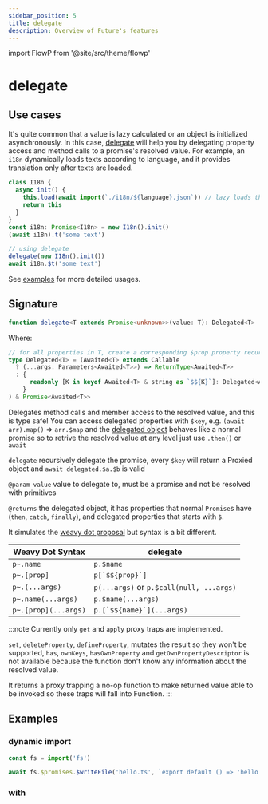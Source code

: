 ```yaml
---
sidebar_position: 5
title: delegate
description: Overview of Future's features
---
```


import FlowP from '@site/src/theme/flowp'

# delegate

## Use cases

It's quite common that a value is lazy calculated or an object is initialized asynchronously. In this case, [delegate](#delegate) will help you by delegating property access and method calls to a promise's resolved value.
For example, an `i18n` dynamically loads texts according to language, and it provides translation only after texts are loaded.

```typescript
class I18n {
  async init() {
    this.load(await import(`./i18n/${language}.json`)) // lazy loads the all texts
    return this
  }
}
const i18n: Promise<I18n> = new I18n().init()
(await i18n).t('some text')

// using delegate
delegate(new I18n().init())
await i18n.$t('some text')
```
See [examples](#examples) for more detailed usages.

## Signature

```typescript
function delegate<T extends Promise<unknown>>(value: T): Delegated<T>
```
Where:
```typescript
// for all properties in T, create a corresponding $prop property recursively
type Delegated<T> = (Awaited<T> extends Callable
  ? (...args: Parameters<Awaited<T>>) => ReturnType<Awaited<T>>
  : {
      readonly [K in keyof Awaited<T> & string as `$${K}`]: Delegated<Awaited<T>[K]>
    }
) & Promise<Awaited<T>>
```

Delegates method calls and member access to the resolved value, and this is type safe! You can access delegated properties with `$key`, e.g. `(await arr).map()` => `arr.$map` and the [delegated object](#) behaves like a normal promise so to retrive the resolved value at any level just use `.then()` or `await`

`delegate` recursively delegate the promise, every `$key` will return a Proxied object and `await delegated.$a.$b` is valid

`@param value` value to delegate to, must be a promise and not be resolved with primitives

`@returns` the delegated object, it has properties that normal `Promise`s have (`then`, `catch`, `finally`), and delegated properties that starts with `$`.

It simulates the [weavy dot proposal](https://github.com/tc39/proposal-wavy-dot) but syntax is a bit different.

| Weavy Dot Syntax | delegate |
| --- | --- |
| `p~.name` | `p.$name` |
| `p~.[prop]` | ``p[`$${prop}`]`` |
| `p~.(...args)` | `p(...args)` or `p.$call(null, ...args)` |
| `p~.name(...args)` | `p.$name(...args)`|
| `p~.[prop](...args)` | ``p.[`$${name}`](...args)``|

:::note
Currently only `get` and `apply` proxy traps are implemented.

`set`, `deleteProperty`, `defineProperty`, mutates the result so they won't be supported, `has`, `ownKeys`, `hasOwnProperty` and `getOwnPropertyDescriptor` is not available because the function don't know any information about the resolved value.

It returns a proxy trapping a no-op function to make returned value able to be invoked so these traps will fall into Function.
:::

## Examples

### dynamic import

```typescript
const fs = import('fs')

await fs.$promises.$writeFile('hello.ts', `export default () => 'hello world!'`)
```

### with 